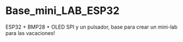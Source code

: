 # Base_mini_LAB_ESP32
ESP32 + BMP28 + OLED SPI y un pulsador, base para crear un mini-lab para las vacaciones!
